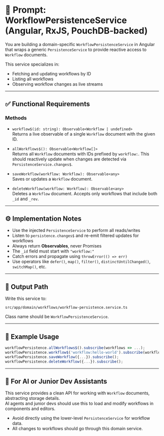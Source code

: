 # 🧠 Prompt: WorkflowPersistenceService (Angular, RxJS, PouchDB-backed)

You are building a domain-specific `WorkflowPersistenceService` in Angular that wraps a generic `PersistenceService` to provide reactive access to `Workflow` documents.

This service specializes in:
- Fetching and updating workflows by ID
- Listing all workflows
- Observing workflow changes as live streams

---

## ✅ Functional Requirements

### Methods

- `workflow$(id: string): Observable<Workflow | undefined>`  
  Returns a live observable of a single `Workflow` document with the given ID.

- `allWorkflows$(): Observable<Workflow[]>`  
  Returns all `Workflow` documents with IDs prefixed by `workflow:`. This should reactively update when changes are detected via `PersistenceService.changes$`.

- `saveWorkflow(workflow: Workflow): Observable<any>`  
  Saves or updates a `Workflow` document.

- `deleteWorkflow(workflow: Workflow): Observable<any>`  
  Deletes a `Workflow` document. Accepts only workflows that include both `_id` and `_rev`.

---

## ⚙️ Implementation Notes

- Use the injected `PersistenceService` to perform all reads/writes
- Listen to `persistence.changes$` and re-emit filtered updates for workflows
- Always return **Observables**, never Promises
- The `_id` field must start with `"workflow:"`
- Catch errors and propagate using `throwError(() => err)`
- Use operators like `defer()`, `map()`, `filter()`, `distinctUntilChanged()`, `switchMap()`, etc.

---

## 📁 Output Path

Write this service to:

```
src/app/domain/workflows/workflow-persistence.service.ts
```

Class name should be `WorkflowPersistenceService`.

---

## 🧪 Example Usage

```ts
workflowPersistence.allWorkflows$().subscribe(workflows => ...);
workflowPersistence.workflow$('workflow:hello-world').subscribe(workflow => ...);
workflowPersistence.saveWorkflow({...}).subscribe();
workflowPersistence.deleteWorkflow({...}).subscribe();
```

---

## 🤖 For AI or Junior Dev Assistants

This service provides a clean API for working with `Workflow` documents, abstracting storage details.  
AI agents and junior devs should use this to load and modify workflows in components and editors.

- Avoid directly using the lower-level `PersistenceService` for workflow data.
- All changes to workflows should go through this domain service.
